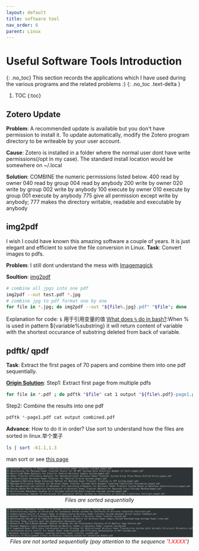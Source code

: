 ```yaml
---
layout: default
title: software tool
nav_order: 6
parent: Linux
---
```

# Useful Software Tools Introduction
{: .no_toc}
This section records the applications which I have used during the various programs and the related problems :)
{: .no_toc .text-delta }
1. TOC
{:toc}
## Zotero Update
**Problem**: A recommended update is available but you don't have permission to install it. To update automatically, modify the Zotero program directory to be writeable by your user account.

**Cause**: Zotero is installed in a folder where the normal user dont have write permissions(/opt in my case). The standard install location would be somewhere on ~/.local 

**Solution**: COMBINE the numeric permissions listed below.
400 read by owner
040 read by group
004 read by anybody
200 write by owner
020 write by group
002 write by anybody
100 execute by owner
010 execute by group
001 execute by anybody
775 give all permission except write by anybody; 777 makes the directory writable, readable and executable by anybody

## img2pdf
I wish I could have known this amazing software a couple of years. It is just elegant and efficient to solve the file conversion in Linux.
**Task**: Convert images to pdfs.

**Problem**: I still dont understand the mess with [Imagemagick](https://stackoverflow.com/questions/52998331/imagemagick-security-policy-pdf-blocking-conversion)

**Soultion**: [img2pdf](https://askubuntu.com/questions/246647/convert-a-directory-of-jpeg-files-to-a-single-pdf-document)
```sh
# combine all jpgs into one pdf
img2pdf --out test.pdf *.jpg
# combine jpg to pdf format one by one
for file in *.jpg; do img2pdf --out "${file%.jpg}.pdf" "$file"; done
```
Explanation for code: `$` 用于引用变量的值
[What does `%` do in bash?](https://superuser.com/questions/1119290/what-does-do-in-linux-shell-strings):When % is used in pattern ${variable%substring} it will return content of variable with the shortest occurance of substring deleted from back of variable.

## pdftk/ qpdf
**Task**: Extract the first pages of 70 papers and combine them into one pdf sequentially.

[**Origin Solution**](https://superuser.com/questions/207414/extract-first-page-from-multiple-pdfs): 
Step1: Extract first page from multiple pdfs
```sh
for file in *.pdf ; do pdftk "$file" cat 1 output "${file%.pdf}-page1.pdf" ; done
```
Step2: Combine the results into one pdf
```sh
pdftk *-page1.pdf cat output combined.pdf
```
**Advance**: How to do it in order?
Use sort to understand how the files are sorted in linux.举个栗子
```sh
ls | sort -k1.1,1.3
```
man sort or see [this page](https://stackoverflow.com/questions/6297906/linux-sort-only-by-the-first-letter-of-each-line) 
<p align = "center">
<img src="/assets/image/sort-right.png" alt="hi" class="inline"/>
<em>Files are sorted sequentially</em>
</p>

<p align = "center">
<img src="/assets/image/sort-wrong.png" alt="hi" class="inline"/>
<em>Files are not sorted sequentially (pay attention to the sequence <span style="color:red">'1.XXXX'</span>)</em>
</p>




